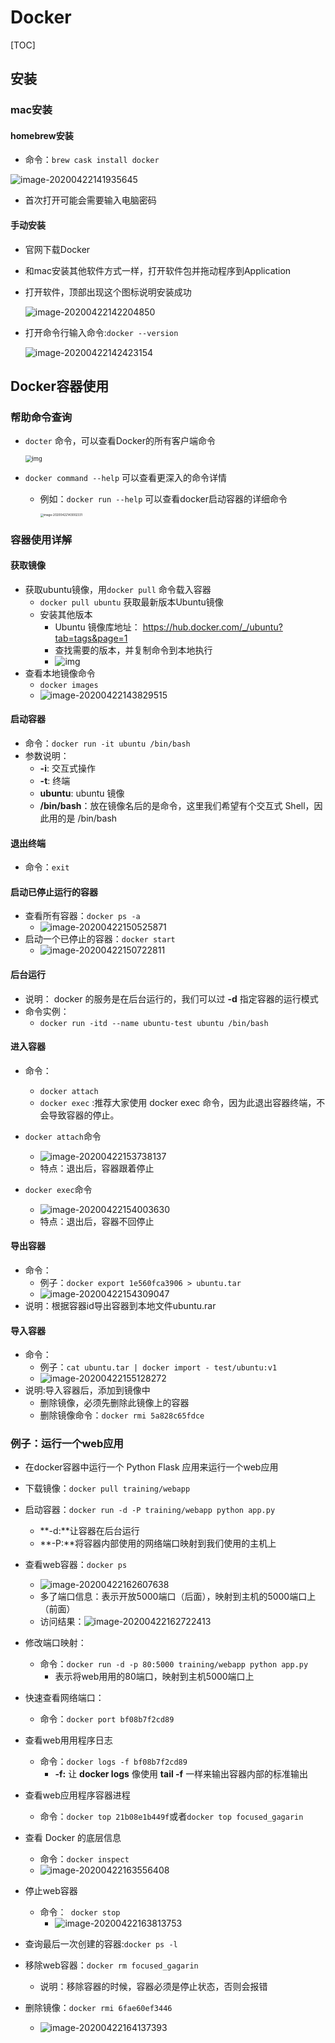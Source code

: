 # Docker

[TOC]



## 安装

### mac安装

#### homebrew安装

- 命令：`brew cask install docker`

![image-20200422141935645](pic_lib/image-20200422141935645.png)

- 首次打开可能会需要输入电脑密码

#### 手动安装

- 官网下载Docker

- 和mac安装其他软件方式一样，打开软件包并拖动程序到Application

- 打开软件，顶部出现这个图标说明安装成功

  ![image-20200422142204850](pic_lib/image-20200422142204850.png)

- 打开命令行输入命令:`docker --version`

  ![image-20200422142423154](pic_lib/image-20200422142423154.png)



## Docker容器使用

### 帮助命令查询

- `docter` 命令，可以查看Docker的所有客户端命令

  <img src="pic_lib/docker27.png" alt="img" style="zoom: 67%;" />

- `docker command --help` 可以查看更深入的命令详情

  - 例如：`docker run --help` 可以查看docker启动容器的详细命令

    <img src="pic_lib/image-20200422143002331.png" alt="image-20200422143002331" style="zoom: 33%;" />

### 容器使用详解

#### 获取镜像

- 获取ubuntu镜像，用`docker pull` 命令载入容器
  - `docker pull ubuntu` 获取最新版本Ubuntu镜像
  - 安装其他版本
    - Ubuntu 镜像库地址： https://hub.docker.com/_/ubuntu?tab=tags&page=1
    - 查找需要的版本，并复制命令到本地执行
    - ![img](pic_lib/D872D73A-EC8D-427B-8265-41B2C815A2A0.jpg)
- 查看本地镜像命令
  - `docker images`
  - ![image-20200422143829515](pic_lib/image-20200422143829515.png)

#### 启动容器

- 命令：`docker run -it ubuntu /bin/bash`
- 参数说明：
  - **-i**: 交互式操作
  - **-t**: 终端
  - **ubuntu**: ubuntu 镜像
  - **/bin/bash**：放在镜像名后的是命令，这里我们希望有个交互式 Shell，因此用的是 /bin/bash

#### 退出终端

- 命令：`exit`

#### 启动已停止运行的容器

- 查看所有容器：`docker ps -a`
  - ![image-20200422150525871](pic_lib/image-20200422150525871.png)
- 启动一个已停止的容器：`docker start`
  - ![image-20200422150722811](pic_lib/image-20200422150722811.png)

#### 后台运行

- 说明： docker 的服务是在后台运行的，我们可以过 **-d** 指定容器的运行模式
- 命令实例：
  - `docker run -itd --name ubuntu-test ubuntu /bin/bash`

#### 进入容器

- 命令：
  - `docker attach`
  - `docker exec` :推荐大家使用 docker exec 命令，因为此退出容器终端，不会导致容器的停止。

- `docker attach`命令
  - ![image-20200422153738137](pic_lib/image-20200422153738137.png)
  - 特点：退出后，容器跟着停止
- `docker exec`命令
  - ![image-20200422154003630](pic_lib/image-20200422154003630.png)
  - 特点：退出后，容器不回停止

#### 导出容器

- 命令：
  - 例子：`docker export 1e560fca3906 > ubuntu.tar`
  - ![image-20200422154309047](pic_lib/image-20200422154309047.png)
- 说明：根据容器id导出容器到本地文件ubuntu.rar

#### 导入容器

- 命令：
  - 例子：`cat ubuntu.tar | docker import - test/ubuntu:v1`
  - ![image-20200422155128272](pic_lib/image-20200422155128272.png)
- 说明:导入容器后，添加到镜像中
  - 删除镜像，必须先删除此镜像上的容器
  - 删除镜像命令：`docker rmi 5a828c65fdce`

### 例子：运行一个web应用

- 在docker容器中运行一个 Python Flask 应用来运行一个web应用
- 下载镜像：`docker pull training/webapp`
- 启动容器：`docker run -d -P training/webapp python app.py`
  - **-d:**让容器在后台运行
  - **-P:**将容器内部使用的网络端口映射到我们使用的主机上
- 查看web容器：`docker ps`
  - ![image-20200422162607638](pic_lib/image-20200422162607638.png)
  - 多了端口信息：表示开放5000端口（后面），映射到主机的5000端口上（前面）
  - 访问结果：![image-20200422162722413](pic_lib/image-20200422162722413.png)
- 修改端口映射：
  - 命令：`docker run -d -p 80:5000 training/webapp python app.py`
    - 表示将web用用的80端口，映射到主机5000端口上
- 快速查看网络端口：
  - 命令：`docker port bf08b7f2cd89`
- 查看web用用程序日志
  - 命令：`docker logs -f bf08b7f2cd89`
    - **-f:** 让 **docker logs** 像使用 **tail -f** 一样来输出容器内部的标准输出
- 查看web应用程序容器进程
  - 命令：`docker top 21b08e1b449f`或者`docker top focused_gagarin`
- 查看 Docker 的底层信息
  - 命令：`docker inspect`
  - ![image-20200422163556408](pic_lib/image-20200422163556408.png)
- 停止web容器
  - 命令：` docker stop`
    - ![image-20200422163813753](pic_lib/image-20200422163813753.png)



- 查询最后一次创建的容器:`docker ps -l `
- 移除web容器：`docker rm focused_gagarin`
  - 说明：移除容器的时候，容器必须是停止状态，否则会报错
- 删除镜像：`docker rmi 6fae60ef3446`
  - ![image-20200422164137393](pic_lib/image-20200422164137393.png)

